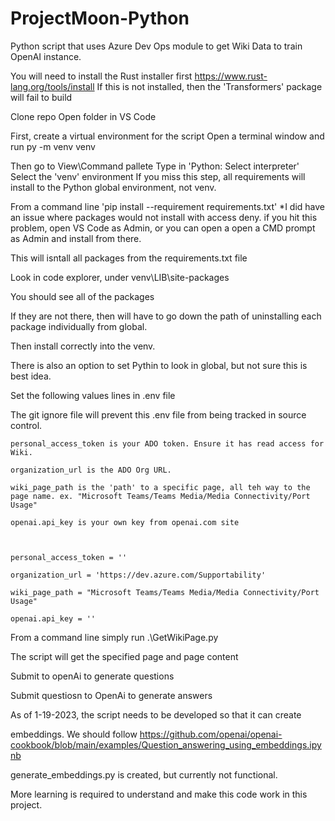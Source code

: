 # ProjectMoon-Python
Python script that uses Azure Dev Ops module to get Wiki Data to train OpenAI instance.


You will need to install the Rust installer first https://www.rust-lang.org/tools/install
If this is not installed, then the 'Transformers' package will fail to build


Clone repo
Open folder in VS Code


First, create a virtual environment for the script
Open a terminal window and run 
    py -m venv venv


Then go to View\Command pallete
Type in 'Python: Select interpreter'
Select the 'venv' environment
    If you miss this step, all requirements will install to the Python global environment, not venv.



From a command line 'pip install --requirement requirements.txt'
   *I did have an issue where packages would not install with access deny. 
   if you hit this problem, open VS Code as Admin, or you can open a open a CMD prompt as Admin and install from there.
   
   
This will isntall all packages from the requirements.txt file

Look in code explorer, under venv\LIB\site-packages

You should see all of the packages

If they are not there, then will have to go down the path of uninstalling each package individually from global.

Then install correctly into the venv. 

There is also an option to set Pythin to look in global, but not sure this is best idea. 


Set the following values lines in .env file

The git ignore file will prevent this .env file from being tracked in source control. 
    
    personal_access_token is your ADO token. Ensure it has read access for Wiki.
    
    organization_url is the ADO Org URL.
    
    wiki_page_path is the 'path' to a specific page, all teh way to the page name. ex. "Microsoft Teams/Teams Media/Media Connectivity/Port Usage"

    openai.api_key is your own key from openai.com site

    
    
    personal_access_token = ''

    organization_url = 'https://dev.azure.com/Supportability'

    wiki_page_path = "Microsoft Teams/Teams Media/Media Connectivity/Port Usage"

    openai.api_key = ''



From a command line simply run .\GetWikiPage.py

The script will get the specified page and page content

Submit to openAi to generate questions

Submit questiosn to OpenAi to generate answers



As of 1-19-2023, the script needs to be developed so that it can create

embeddings. We should follow https://github.com/openai/openai-cookbook/blob/main/examples/Question_answering_using_embeddings.ipynb

generate_embeddings.py is created, but currently not functional. 

More learning is required to understand and make this code work in this project. 
